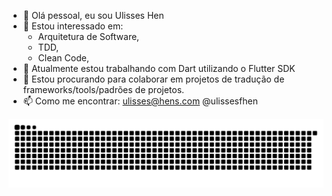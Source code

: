 - 👋 Olá pessoal, eu sou Ulisses Hen
- 👀 Estou interessado em:
  - Arquitetura de Software, 
  - TDD,
  - Clean Code,
- 🌱 Atualmente estou trabalhando com Dart utilizando o Flutter SDK
- 💞️ Estou procurando para colaborar em projetos de tradução de frameworks/tools/padrões de projetos.
- 📫 Como me encontrar: ulisses@hens.com @ulissesfhen

<!---
UlissesHen/UlissesHen is a ✨ special ✨ repository because its `README.md` (this file) appears on your GitHub profile.
You can click the Preview link to take a look at your changes.
--->

![](github-user-contribution.svg)
